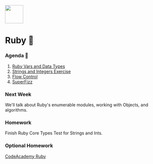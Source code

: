 # <img src="https://cloud.githubusercontent.com/assets/8397980/19818474/bd21af4c-9d04-11e6-8df6-1ed154718dce.png" height="60">

# Ruby 🎉

### Agenda :rocket:

1. [Ruby Vars and Data Types](resources/vars_and_data_types.md)
2. [Strings and Integers Exercise](resources/exercises/strings_and_integers.md)
3. [Flow Control](resources/flow_control.md)
4. [SuperFizz](resources/exercises/superfizz.md)



### Next Week

We'll talk about Ruby's enumerable modules, working with Objects, and algorithms.

### Homework
Finish Ruby Core Types Test for Strings and Ints.


### Optional Homework

[CodeAcademy Ruby](https://www.codecademy.com/learn/learn-ruby)

